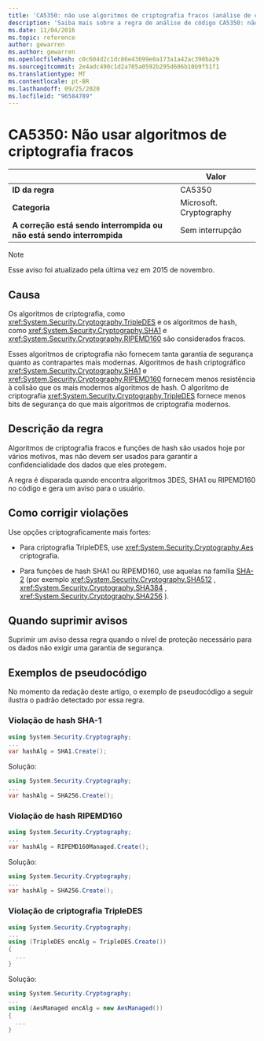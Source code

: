 ```yaml
---
title: 'CA5350: não use algoritmos de criptografia fracos (análise de código)'
description: 'Saiba mais sobre a regra de análise de código CA5350: não use algoritmos de criptografia fracos'
ms.date: 11/04/2016
ms.topic: reference
author: gewarren
ms.author: gewarren
ms.openlocfilehash: c0c604d2c1dc86e43699e0a173a1a42ac390ba29
ms.sourcegitcommit: 2e4adc490c1d2a705a0592b295d606b10b9f51f1
ms.translationtype: MT
ms.contentlocale: pt-BR
ms.lasthandoff: 09/25/2020
ms.locfileid: "96584789"
---
```

# <a name="ca5350-do-not-use-weak-cryptographic-algorithms"></a>CA5350: Não usar algoritmos de criptografia fracos

| | Valor |
|-|-|
| **ID da regra** |CA5350|
| **Categoria** |Microsoft. Cryptography|
| **A correção está sendo interrompida ou não está sendo interrompida** |Sem interrupção|

> [!NOTE]
> Esse aviso foi atualizado pela última vez em 2015 de novembro.

## <a name="cause"></a>Causa

Os algoritmos de criptografia, como <xref:System.Security.Cryptography.TripleDES> e os algoritmos de hash, como <xref:System.Security.Cryptography.SHA1> e <xref:System.Security.Cryptography.RIPEMD160> são considerados fracos.

Esses algoritmos de criptografia não fornecem tanta garantia de segurança quanto as contrapartes mais modernas. Algoritmos de hash criptográfico <xref:System.Security.Cryptography.SHA1> e <xref:System.Security.Cryptography.RIPEMD160> fornecem menos resistência à colisão que os mais modernos algoritmos de hash. O algoritmo de criptografia <xref:System.Security.Cryptography.TripleDES> fornece menos bits de segurança do que mais algoritmos de criptografia modernos.

## <a name="rule-description"></a>Descrição da regra

Algoritmos de criptografia fracos e funções de hash são usados hoje por vários motivos, mas não devem ser usados para garantir a confidencialidade dos dados que eles protegem.

A regra é disparada quando encontra algoritmos 3DES, SHA1 ou RIPEMD160 no código e gera um aviso para o usuário.

## <a name="how-to-fix-violations"></a>Como corrigir violações

Use opções criptograficamente mais fortes:

- Para criptografia TripleDES, use <xref:System.Security.Cryptography.Aes> criptografia.

- Para funções de hash SHA1 ou RIPEMD160, use aquelas na família [SHA-2](/windows/desktop/SecCrypto/hash-and-signature-algorithms) (por exemplo <xref:System.Security.Cryptography.SHA512> , <xref:System.Security.Cryptography.SHA384> , <xref:System.Security.Cryptography.SHA256> ).

## <a name="when-to-suppress-warnings"></a>Quando suprimir avisos

Suprimir um aviso dessa regra quando o nível de proteção necessário para os dados não exigir uma garantia de segurança.

## <a name="pseudo-code-examples"></a>Exemplos de pseudocódigo

No momento da redação deste artigo, o exemplo de pseudocódigo a seguir ilustra o padrão detectado por essa regra.

### <a name="sha-1-hashing-violation"></a>Violação de hash SHA-1

```csharp
using System.Security.Cryptography;
...
var hashAlg = SHA1.Create();
```

Solução:

```csharp
using System.Security.Cryptography;
...
var hashAlg = SHA256.Create();
```

### <a name="ripemd160-hashing-violation"></a>Violação de hash RIPEMD160

```csharp
using System.Security.Cryptography;
...
var hashAlg = RIPEMD160Managed.Create();
```

Solução:

```csharp
using System.Security.Cryptography;
...
var hashAlg = SHA256.Create();
```

### <a name="tripledes-encryption-violation"></a>Violação de criptografia TripleDES

```csharp
using System.Security.Cryptography;
...
using (TripleDES encAlg = TripleDES.Create())
{
  ...
}
```

Solução:

```csharp
using System.Security.Cryptography;
...
using (AesManaged encAlg = new AesManaged())
{
  ...
}
```
